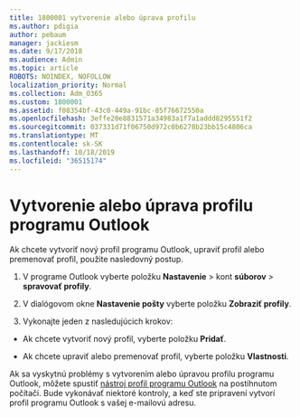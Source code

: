 ```yaml
---
title: 1800001 vytvorenie alebo úprava profilu
ms.author: pdigia
author: pebaum
manager: jackiesm
ms.date: 9/17/2018
ms.audience: Admin
ms.topic: article
ROBOTS: NOINDEX, NOFOLLOW
localization_priority: Normal
ms.collection: Adm_O365
ms.custom: 1800001
ms.assetid: f08354bf-43c0-449a-91bc-85f76672550a
ms.openlocfilehash: 3effe20e8831571a34983a1f7a1addd8295551f2
ms.sourcegitcommit: 037331d71f06750d972c0b6278b23bb15c4806ca
ms.translationtype: MT
ms.contentlocale: sk-SK
ms.lasthandoff: 10/18/2019
ms.locfileid: "36515174"
---
```

# <a name="create-or-edit-an-outlook-profile"></a>Vytvorenie alebo úprava profilu programu Outlook

Ak chcete vytvoriť nový profil programu Outlook, upraviť profil alebo premenovať profil, použite nasledovný postup.
  
1. V programe Outlook vyberte položku **Nastavenie** \> kont **súborov** \> **spravovať profily**.
    
2. V dialógovom okne **Nastavenie pošty** vyberte položku **Zobraziť profily**.
    
3. Vykonajte jeden z nasledujúcich krokov:
    
  - Ak chcete vytvoriť nový profil, vyberte položku **Pridať**.
    
  - Ak chcete upraviť alebo premenovať profil, vyberte položku **Vlastnosti**.
    
Ak sa vyskytnú problémy s vytvorením alebo úpravou profilu programu Outlook, môžete spustiť [nástroj profil programu Outlook](https://aka.ms/SaRA-OutlookSetupProfile) na postihnutom počítači. Bude vykonávať niektoré kontroly, a keď ste pripravení vytvorí profil programu Outlook s vašej e-mailovú adresu. 
  

